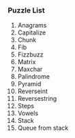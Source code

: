 ### Puzzle List
1. Anagrams
2. Capitalize
3. Chunk
4. Fib
5. Fizzbuzz
6. Matrix
7. Maxchar
8. Palindrome
9. Pyramid
10. Reverseint
11. Reversestring
12. Steps
13. Vowels
14. Stack
15. Queue from stack

